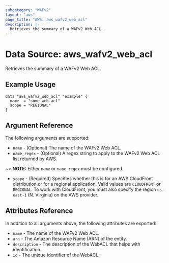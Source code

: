 ```yaml
---
subcategory: "WAFv2"
layout: "aws"
page_title: "AWS: aws_wafv2_web_acl"
description: |-
  Retrieves the summary of a WAFv2 Web ACL.
---
```


# Data Source: aws_wafv2_web_acl

Retrieves the summary of a WAFv2 Web ACL.

## Example Usage

```hcl
data "aws_wafv2_web_acl" "example" {
  name  = "some-web-acl"
  scope = "REGIONAL"
}
```

## Argument Reference

The following arguments are supported:

* `name` - (Optional) The name of the WAFv2 Web ACL.
* `name_regex` - (Optional) A regex string to apply to the WAFv2 Web ACL list returned by AWS.

~> **NOTE:** Either `name` or `name_regex` must be configured.

* `scope` - (Required) Specifies whether this is for an AWS CloudFront distribution or for a regional application. Valid values are `CLOUDFRONT` or `REGIONAL`. To work with CloudFront, you must also specify the region `us-east-1` (N. Virginia) on the AWS provider.

## Attributes Reference

In addition to all arguments above, the following attributes are exported:

* `name` - The name of the WAFv2 Web ACL.
* `arn` - The Amazon Resource Name (ARN) of the entity.
* `description` - The description of the WebACL that helps with identification.
* `id` - The unique identifier of the WebACL.
